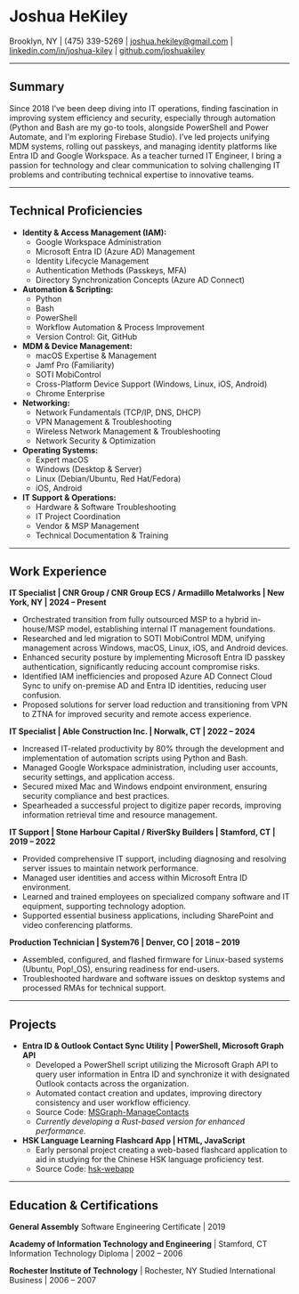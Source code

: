 # Joshua HeKiley

Brooklyn, NY | (475) 339-5269 | joshua.hekiley@gmail.com | [linkedin.com/in/joshua-kiley](https://linkedin.com/in/joshua-kiley) | [github.com/joshuakiley](https://github.com/joshuakiley)

---

## Summary

Since 2018 I’ve been deep diving into IT operations, finding fascination in improving system efficiency and security, especially through automation (Python and Bash are my go-to tools, alongside PowerShell and Power Automate, and I'm exploring Firebase Studio). I’ve led projects unifying MDM systems, rolling out passkeys, and managing identity platforms like Entra ID and Google Workspace. As a teacher turned IT Engineer, I bring a passion for technology and clear communication to solving challenging IT problems and contributing technical expertise to innovative teams.

---

## Technical Proficiencies

- **Identity & Access Management (IAM):**
  - Google Workspace Administration
  - Microsoft Entra ID (Azure AD) Management
  - Identity Lifecycle Management
  - Authentication Methods (Passkeys, MFA)
  - Directory Synchronization Concepts (Azure AD Connect)
- **Automation & Scripting:**
  - Python
  - Bash
  - PowerShell
  - Workflow Automation & Process Improvement
  - Version Control: Git, GitHub
- **MDM & Device Management:**
  - macOS Expertise & Management
  - Jamf Pro (Familiarity)
  - SOTI MobiControl
  - Cross-Platform Device Support (Windows, Linux, iOS, Android)
  - Chrome Enterprise
- **Networking:**
  - Network Fundamentals (TCP/IP, DNS, DHCP)
  - VPN Management & Troubleshooting
  - Wireless Network Management & Troubleshooting
  - Network Security & Optimization
- **Operating Systems:**
  - Expert macOS
  - Windows (Desktop & Server)
  - Linux (Debian/Ubuntu, Red Hat/Fedora)
  - iOS, Android
- **IT Support & Operations:**
  - Hardware & Software Troubleshooting
  - IT Project Coordination
  - Vendor & MSP Management
  - Technical Documentation & Training

---

## Work Experience

**IT Specialist | CNR Group / CNR Group ECS / Armadillo Metalworks | New York, NY | 2024 – Present**

- Orchestrated transition from fully outsourced MSP to a hybrid in-house/MSP model, establishing internal IT management foundations.
- Researched and led migration to SOTI MobiControl MDM, unifying management across Windows, macOS, Linux, iOS, and Android devices.
- Enhanced security posture by implementing Microsoft Entra ID passkey authentication, significantly reducing account compromise risks.
- Identified IAM inefficiencies and proposed Azure AD Connect Cloud Sync to unify on-premise AD and Entra ID identities, reducing user confusion.
- Proposed solutions for server load reduction and transitioning from VPN to ZTNA for improved security and remote access experience.

**IT Specialist | Able Construction Inc. | Norwalk, CT | 2022 – 2024**

- Increased IT-related productivity by 80% through the development and implementation of automation scripts using Python and Bash.
- Managed Google Workspace administration, including user accounts, security settings, and application access.
- Secured mixed Mac and Windows endpoint environment, ensuring security compliance and best practices.
- Spearheaded a successful project to digitize paper records, improving information retrieval time and resource management.

**IT Support | Stone Harbour Capital / RiverSky Builders | Stamford, CT | 2019 – 2022**

- Provided comprehensive IT support, including diagnosing and resolving server issues to maintain network performance.
- Managed user identities and access within Microsoft Entra ID environment.
- Learned and trained employees on specialized company software and IT equipment, supporting technology adoption.
- Supported essential business applications, including SharePoint and video conferencing platforms.

**Production Technician | System76 | Denver, CO | 2018 – 2019**

- Assembled, configured, and flashed firmware for Linux-based systems (Ubuntu, Pop!\_OS), ensuring readiness for end-users.
- Troubleshooted hardware and software issues on desktop systems and processed RMAs for technical support.

---

## Projects

- **Entra ID & Outlook Contact Sync Utility | PowerShell, Microsoft Graph API**
  - Developed a PowerShell script utilizing the Microsoft Graph API to query user information in Entra ID and synchronize it with designated Outlook contacts across the organization.
  - Automated contact creation and updates, improving directory consistency and user workflow efficiency.
  - Source Code: [MSGraph-ManageContacts](https://github.com/joshuakiley/MSGraph-ManageContacts)
  - _Currently developing a Rust-based version for enhanced performance._
- **HSK Language Learning Flashcard App | HTML, JavaScript**
  - Early personal project creating a web-based flashcard application to aid in studying for the Chinese HSK language proficiency test.
  - Source Code: [hsk-webapp](https://github.com/joshuakiley/hsk-webapp)

---

## Education & Certifications

**General Assembly**
Software Engineering Certificate | 2019

**Academy of Information Technology and Engineering** | Stamford, CT
Information Technology Diploma | 2002 – 2006

**Rochester Institute of Technology** | Rochester, NY
Studied International Business | 2006 – 2007
